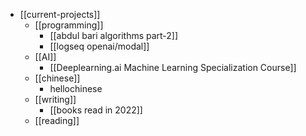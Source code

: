 - [[current-projects]]
	- [[programming]]
		- [[abdul bari algorithms part-2]]
		- [[logseq openai/modal]]
	- [[AI]]
		- [[Deeplearning.ai Machine Learning Specialization Course]]
	- [[chinese]]
		- hellochinese
	- [[writing]]
		- [[books read in 2022]]
	- [[reading]]
